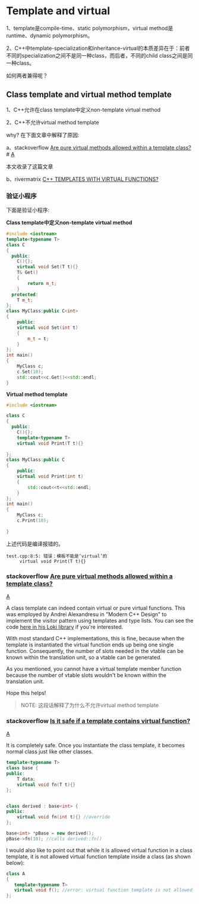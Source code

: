 # Template and virtual

1、template是compile-time、static polymorphism，virtual method是runtime、dynamic polymorphism。

2、C++中template-specialization和inheritance-virtual的本质差异在于：前者不同的specialization之间不是同一种class，而后者，不同的child class之间是同一种class。

如何两者兼得呢？

## Class template and virtual method template

1、C++允许在class template中定义non-template virtual method

2、C++不允许virtual method template

why? 在下面文章中解释了原因:

a、stackoverflow [Are pure virtual methods allowed within a template class?](https://stackoverflow.com/questions/8919566/are-pure-virtual-methods-allowed-within-a-template-class) # [A](https://stackoverflow.com/a/8919588)

本文收录了这篇文章

b、rivermatrix [C++ TEMPLATES WITH VIRTUAL FUNCTIONS?](https://rivermatrix.com/c-templates-with-virtual-functions/)



### 验证小程序

下面是验证小程序:

**Class template中定义non-template virtual method**

```c++
#include <iostream>
template<typename T>
class C
{
  public:
    C(){};
    virtual void Set(T t){}
    T& Get()
    {
        return m_t;
    }
  protected:
    T m_t;
};
class MyClass:public C<int>
{
    public:
    virtual void Set(int t)
    {
        m_t = t;
    }
};
int main()
{
    MyClass c;
    c.Set(10);
    std::cout<<c.Get()<<std::endl;
}
```

**Virtual method template**

```c++
#include <iostream>

class C
{
  public:
    C(){};
    template<typename T>
    virtual void Print(T t){}
    
};
class MyClass:public C
{
    public:
    virtual void Print(int t)
    {
        std::cout<<t<<std::endl;
    }
};
int main()
{
    MyClass c;
    c.Print(10);
    
}
```

上述代码是编译报错的。

```
test.cpp:8:5: 错误：模板不能是‘virtual’的
     virtual void Print(T t){}

```



### stackoverflow [Are pure virtual methods allowed within a template class?](https://stackoverflow.com/questions/8919566/are-pure-virtual-methods-allowed-within-a-template-class)

[A](https://stackoverflow.com/a/8919588)

A class template can indeed contain virtual or pure virtual functions. This was employed by Andrei Alexandresu in "Modern C++ Design" to implement the visitor pattern using templates and type lists. You can see the code [here in his Loki library](http://loki-lib.cvs.sourceforge.net/loki-lib/loki/include/loki/Visitor.h?view=markup) if you're interested.

With most standard C++ implementations, this is fine, because when the template is instantiated the virtual function ends up being one single function. Consequently, the number of slots needed in the vtable can be known within the translation unit, so a vtable can be generated.

As you mentioned, you cannot have a virtual template member function because the number of vtable slots wouldn't be known within the translation unit.

Hope this helps!

> NOTE: 这段话解释了为什么不允许virtual method template

### stackoverflow [Is it safe if a template contains virtual function?](https://stackoverflow.com/questions/7962570/is-it-safe-if-a-template-contains-virtual-function)

[A](https://stackoverflow.com/a/7962611)

It is completely safe. Once you instantiate the class template, it becomes normal class just like other classes.

```cpp
template<typename T> 
class base {
public:
    T data;
    virtual void fn(T t){}
};


class derived : base<int> {
public:
    virtual void fn(int t){} //override
};

base<int> *pBase = new derived();
pBase->fn(10); //calls derived::fn()
```

I would also like to point out that while it is allowed virtual function in a class template, it is not allowed virtual function template inside a class (as shown below):

```cpp
class A
{
   template<typename T>
   virtual void f(); //error: virtual function template is not allowed
};
```


